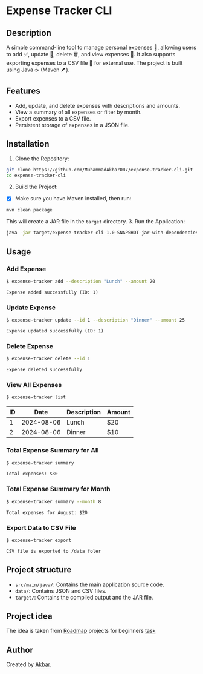 # Expense Tracker CLI

## Description
A simple command-line tool to manage personal expenses 💸,
allowing users to add ✅, update 🔄, delete 🗑, and view expenses 🫣.
It also supports exporting expenses to a CSV file 📄 for external use.
The project is built using Java ☕️ (Maven 🪶).

## Features
* Add, update, and delete expenses with descriptions and amounts.
* View a summary of all expenses or filter by month.
* Export expenses to a CSV file.
* Persistent storage of expenses in a JSON file.

## Installation
1. Clone the Repository:
```bash
git clone https://github.com/MuhammadAkbar007/expense-tracker-cli.git
cd expense-tracker-cli
```
2. Build the Project:
- [x] Make sure you have Maven installed, then run:
```bash
mvn clean package
```
This will create a JAR file in the `target` directory.
3. Run the Application:
```bash
java -jar target/expense-tracker-cli-1.0-SNAPSHOT-jar-with-dependencies.jar
```
## Usage
### Add Expense
```bash
$ expense-tracker add --description "Lunch" --amount 20
```
`Expense added successfully (ID: 1)`

### Update Expense
```bash
$ expense-tracker update --id 1 --description "Dinner" --amount 25
```
`Expense updated successfully (ID: 1)`

### Delete Expense
```bash
$ expense-tracker delete --id 1
```
`Expense deleted successfully`

### View All Expenses
```bash
$ expense-tracker list
```
| ID | Date | Description | Amount |
|---|------------|-------|-----|
| 1 | 2024-08-06 | Lunch | $20 |
| 2 | 2024-08-06 | Dinner | $10 |

### Total Expense Summary for All
```bash
$ expense-tracker summary
```
`Total expenses: $30`

### Total Expense Summary for Month
```bash
$ expense-tracker summary --month 8
```
`Total expenses for August: $20`

### Export Data to CSV File
```bash
$ expense-tracker export
```
`CSV file is exported to /data foler`

## Project structure
* `src/main/java/`: Contains the main application source code.
* `data/`: Contains JSON and CSV files.
* `target/`: Contains the compiled output and the JAR file.

## Project idea
The idea is taken from [Roadmap](https://roadmap.sh/) projects for beginners [task](https://roadmap.sh/projects/expense-tracker)

## Author
Created by [Akbar](https://github.com/MuhammadAkbar007).
